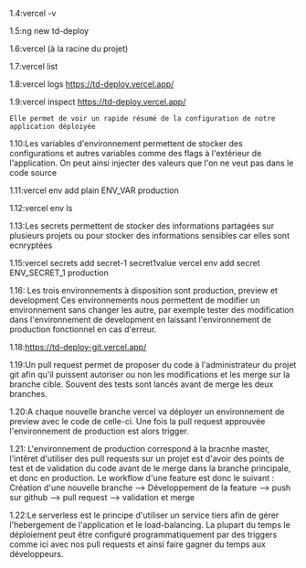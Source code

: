 1.4:vercel -v

1.5:ng new td-deploy

1.6:vercel (à la racine du projet)

1.7:vercel list

1.8:vercel logs https://td-deploy.vercel.app/

1.9:vercel inspect https://td-deploy.vercel.app/

	Elle permet de voir un rapide résumé de la configuration de notre application déploiyée
1.10:Les variables d'environnement permettent de stocker des configurations et autres variables comme des flags
	à l'extérieur de l'application. On peut ainsi injecter des valeurs que l'on ne veut pas dans le code source
	
1.11:vercel env add plain ENV_VAR production

1.12:vercel env ls

1.13:Les secrets permettent de stocker des informations partagées sur plusieurs projets ou pour stocker des informations
	sensibles car elles sont ecnryptées
	
1.15:vercel secrets add secret-1 secret1value
	 vercel env add secret ENV_SECRET_1 production

1.16: Les trois environnements à disposition sont production, preview et development
	Ces environnements nous permettent de modifier un environnement sans changer les autre, par exemple tester des modification
	dans l'environnement de development en laissant l'environnement de production fonctionnel en cas d'erreur.

1.18:https://td-deploy-git.vercel.app/

1.19:Un pull request permet de proposer du code à l'administrateur du projet git afin qu'il puissent autoriser ou non les modifications
	et les merge sur la branche cible. Souvent des tests sont lancés avant de merge les deux branches.

1.20:A chaque nouvelle branche vercel va déployer un environnement de preview avec le code de celle-ci. Une fois la pull request approuvée 
	 l'environnement de production est alors trigger.

1.21: L'environnement de production correspond à la bracnhe master, l'intêret d'utiliser des pull requests sur un projet est d'avoir des points
	de test et de validation du code avant de le merge dans la branche principale, et donc en production.
	Le workflow d'une feature est donc le suivant : Création d'une nouvelle branche --> Développement de la feature --> push sur github --> pull request --> validation et merge
	
1.22:Le serverless est le principe d'utiliser un service tiers afin de gérer l'hebergement de l'application et le load-balancing. La plupart du temps le déploiement peut être configuré
	programmatiquement par des triggers comme ici avec nos pull requests et ainsi faire gagner du temps aux développeurs.